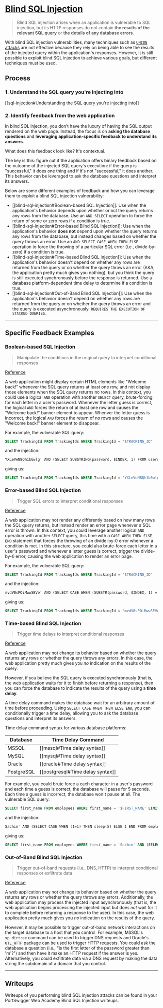 # [Blind SQL Injection](https://portswigger.net/web-security/sql-injection/blind)

> Blind SQL injection arises when an application is vulnerable to SQL injection, but its HTTP responses do not contain **the results of the relevant SQL query** or **the details of any database errors**.

With blind SQL injection vulnerabilities, many techniques such as [`UNION` attacks](union-attack) are not effective because they rely on being able to see the results of the injected query within the application's responses. However, it is still possible to exploit blind SQL injection to achieve various goals, but different techniques must be used.

## Process

### 1. Understand the SQL query you're injecting into

[[sql-injection#Understanding the SQL query you're injecting into]]

### 2. Identify feedback from the web application

In blind SQL injection, you don't have the luxury of having the SQL output rendered on the web page. Instead, the focus is on **asking the database questions** and **leveraging application-specific feedback to understand its answers**.

What does this feedback look like? It's contextual.

The key is this: figure out if the application offers binary feedback based on the outcome of the injected SQL query's execution: if the query is "successful," it does one thing and if it's not "successful," it does another. This behavior can be leveraged to ask the database questions and interpret its answers.

Below are some different examples of feedback and how you can leverage them to exploit a blind SQL injection vulnerability:
* [[blind-sql-injection#Boolean-based SQL Injection]]:  Use when the application's behavior depends upon whether or not the query returns any rows from the database. Use an `AND SELECT` operation to force the return of some or zero rows if a condition is true.
* [[blind-sql-injection#Error-based Blind SQL Injection]]: Use when the application's behavior **does not** depend upon whether the query returns any rows from the database, but instead changes based on whether the query throws an error. Use an `AND SELECT CASE WHEN THEN ELSE` operation to force the throwing of a particular SQL error (i.e., divide-by-zero) if a condition is true.
* [[blind-sql-injection#Time-based Blind SQL Injection]]: Use when the application's behavior doesn't depend on whether any rows are returned from the query or on whether the query throws an error (AKA, the application pretty much gives you nothing), but you think the query is still executed synchronously before the response is returned. Use a database platform-dependent time delay to determine if a condition is true.
* [[blind-sql-injection#Out-of-Band Blind SQL Injection]]: Use when the application's behavior doesn't depend on whether any rows are returned from the query or on whether the query throws an error and the query is executed asynchronously. `REQUIRES THE EXECUTION OF STACKED QUERIES.`

---

## Specific Feedback Examples

### Boolean-based SQL Injection

> Manipulate the conditions in the original query to interpret conditional responses

[Reference](https://portswigger.net/web-security/sql-injection/blind)

A web application might display certain HTML elements like "Welcome back!" whenever the SQL query returns at least one row, and not display those elements when the SQL query returns no rows. In this context, you could use a logical `AND` operation with another `SELECT` query, brute-forcing for each letter in a user's password. Whenever the letter guess is correct, the logical `AND` forces the return of at least one row and causes the "Welcome back!" banner element to appear. Whenver the letter guess is incorrect, the logical `AND` forces the return of no rows and causes the "Welcome back!" banner element to disappear.

For example, the vulnerable SQL query:

```sql
SELECT TrackingId FROM TrackingIds WHERE TrackingId = '$TRACKING_ID'
```

and the injection:

```txt
YXLeVeN8Qh1b6wlg' AND (SELECT SUBSTRING(password, $INDEX, 1) FROM users WHERE username = 'administrator') = '$CHARACTER'--
```

giving us:

```sql
SELECT TrackingId FROM TrackingIds WHERE TrackingId = 'YXLeVeN8Qh1b6wlg' AND (SELECT SUBSTRING(password, $INDEX, 1) FROM users WHERE username = 'administrator') = '$CHARACTER'--'
```

### Error-based Blind SQL Injection

> Trigger SQL errors to interpret conditional responses

[Reference](https://portswigger.net/web-security/sql-injection/blind)

A web application may not render any differently based on how many rows the SQL query returns, but instead render an error page whenever a SQL error is thrown. In this context, you could leverage another logical `AND` operation with another `SELECT` query, this time with a `CASE WHEN THEN ELSE END` statement that forces the throwing of an divide-by-0 error whenever a condition is met. In this structure, you could also brute-force each letter in a user's password and whenever a letter guess is correct, trigger the divide-by-0 error, causing the web application to render an error page.

For example, the vulnerable SQL query:

```sql
SELECT TrackingId FROM TrackingIds WHERE TrackingId = '$TRACKING_ID'
```

and the injection:

```txt
mvdV0sPOiMwwSEVe' AND (SELECT CASE WHEN (SUBSTR(password, $INDEX, 1) = '$CHARACTER') THEN TO_CHAR(1/0) ELSE 'a' END FROM users WHERE username = 'administrator') = 'a'--'
```

giving us:

```sql
SELECT TrackingId FROM TrackingIds WHERE TrackingId = 'mvdV0sPOiMwwSEVe' AND (SELECT CASE WHEN (SUBSTR(password, $INDEX, 1) = '$CHARACTER') THEN TO_CHAR(1/0) ELSE 'a' END FROM users WHERE username = 'administrator') = 'a'--''
```

### Time-based Blind SQL Injection

> Trigger time delays to interpret conditional responses

[Reference](https://portswigger.net/web-security/sql-injection/blind)

A web application may not change its behavior based on whether the query returns any rows or whether the query throws any errors. In this case, the web application pretty much gives you *no* indication on the results of the query.

However, if you believe the SQL query is executed synchronously (that is, the web application waits for it to finish before returning a response), then you can force the database to indicate the results of the query using a **time delay**.

A time delay command makes the database wait for an arbitrary amount of time before proceeding. Using `SELECT CASE WHEN THEN ELSE END`, you can conditionally trigger a time delay, allowing you to ask the database questions and interpret its answers.

Time delay command syntax for various database platforms:

| Database | Time Delay Command |
| --- | --- |
| MSSQL | [[mssql#Time delay syntax]] |
| MySQL | [[mysql#Time delay syntax]] |
| Oracle | [[oracle#Time delay syntax]] |
| PostgreSQL | [[postgresql#Time delay syntax]] |

For example, you could brute force a each character in a user's password and each time a guess is correct, the database will pause for 5 seconds. Each time a guess is incorrect, the database won't pause at all. The vulnerable SQL query:

```sql
SELECT first_name FROM employees WHERE first_name = '$FIRST_NAME' LIMIT 1;
```

and the injection:

```txt
Sachin' AND (SELECT CASE WHEN (1=1) THEN sleep(5) ELSE 1 END FROM employees WHERE first_name = 'Sachin' LIMIT 1) = 0 LIMIT 1;--
```

giving us:

```sql
SELECT first_name FROM employees WHERE first_name = 'Sachin' AND (SELECT CASE WHEN (SUBSTRING(password, 1, 1) = 'a') THEN sleep(5) ELSE 1 END FROM employees WHERE first_name = 'Sachin' LIMIT 1) = 0 LIMIT 1;--' LIMIT 1;
```

### Out-of-Band Blind SQL Injection

> Trigger out-of-band requests (i.e., DNS, HTTP) to interpret conditional responses or exfiltrate data

[Reference](https://portswigger.net/web-security/sql-injection/blind)

A web application may not change its behavior based on whether the query returns any rows or whether the query throws any errors. Additionally, the web application may process the injected input asynchronously (that is, the web application begins processing the injected input but does *not* wait for it to complete before returning a response to the user). In this case, the web application pretty much gives you *no* indication on the results of the query.

However, it may be possible to trigger out-of-band network interactions on the target database to a host that you control. For example, MSSQL's `xp_dirtree` command can be used to trigger DNS requests and Oracle's `UTL_HTTP` package can be used to trigger HTTP requests. You could ask the database a question (i.e., "is the first letter of the password greater than 'm'?") and then have it make an HTTP request if the answer is yes. Alternatively, you could exfiltrate data via a DNS request by making the data string the subdomain of a domain that you control.



---

## Writeups

Writeups of you performing blind SQL injection attacks can be found in your PortSwigger Web Academy Blind SQL Injection writeups.
